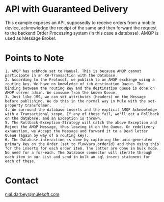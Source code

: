 API with Guaranteed Delivery
============================

This example exposes an API, supposedly to receive orders from a mobile device, acknowledge the receipt of the same and then forward the request to the backend Order Processing system (in this case a database). AMQP is used as Message Broker.

Points to Note
==============

	1. AMQP has ackMode set to Manual. This is because AMQP cannot participate in an XA-Transaction with the Database.
	2. According to the Protocol, we publish to an AMQP exchange using a routing key. We have no knowledge of teh destination Queue. The binding between the routing key and the destination queue is done on AMQP server admin. We consume from the known Queue.
	3. Just like JMS, we can set attributes (headers) on the Message before publishing. We do this in the normal way in Mule with the set-property transformer.
	4. We surround the database inserts and the explicit AMQP Acknowledge with a Transactional scope. If any of these fail, we'll get a Rollback on the database, and an Exception is thrown.
	5. The Rollback-Exception-Strategy will catch the above Exception and Reject the AMQP Message, thus leaving it on the Queue. On redelivery exhaustion, we Accept the Message and forward it to a Dead letter Queue (again by way of a routing key).
	6. The Database interaction is done by capturing the auto-generated primary key on the Order (set to flowVars.orderId) and then using this for the inserts for each order item. The latter are done in bulk mode. No need for a for-each. The Database connector will iterate through each item in our List and send in bulk an sql insert statement for each of these.

Contact
=======
nial.darbey@mulesoft.com